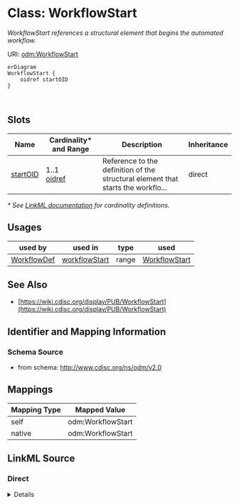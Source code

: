 # Class: WorkflowStart

_WorkflowStart references a structural element that begins the automated workflow._




URI: [odm:WorkflowStart](http://www.cdisc.org/ns/odm/v2.0/WorkflowStart)


```mermaid
erDiagram
WorkflowStart {
    oidref startOID  
}



```



<!-- no inheritance hierarchy -->


## Slots

| Name | Cardinality* and Range | Description | Inheritance |
| ---  | --- | --- | --- |
| [startOID](startOID.md) | 1..1 <br/> [oidref](oidref.md) | Reference to the definition of the structural element that starts the workflo... | direct |

_* See [LinkML documentation](https://linkml.io/linkml/schemas/slots.html#slot-cardinality) for cardinality definitions._




## Usages

| used by | used in | type | used |
| ---  | --- | --- | --- |
| [WorkflowDef](WorkflowDef.md) | [workflowStart](workflowStart.md) | range | [WorkflowStart](WorkflowStart.md) |






## See Also

* [https://wiki.cdisc.org/display/PUB/WorkflowStart](https://wiki.cdisc.org/display/PUB/WorkflowStart)

## Identifier and Mapping Information







### Schema Source


* from schema: http://www.cdisc.org/ns/odm/v2.0





## Mappings

| Mapping Type | Mapped Value |
| ---  | ---  |
| self | odm:WorkflowStart |
| native | odm:WorkflowStart |





## LinkML Source

<!-- TODO: investigate https://stackoverflow.com/questions/37606292/how-to-create-tabbed-code-blocks-in-mkdocs-or-sphinx -->

### Direct

<details>
```yaml
name: WorkflowStart
description: WorkflowStart references a structural element that begins the automated
  workflow.
from_schema: http://www.cdisc.org/ns/odm/v2.0
see_also:
- https://wiki.cdisc.org/display/PUB/WorkflowStart
rank: 1000
slots:
- startOID
slot_usage:
  startOID:
    name: startOID
    description: Reference to the definition of the structural element that starts
      the workflow. It may be a StudyEventGroupDef, StudyEventDef, ItemGroupDef, or
      ItemDef element.
    comments:
    - 'Required

      range: oidref

      The StartOID must match the OID attribute of a StudyEventGroupDef, StudyEventDef,
      ItemGroupDef or ItemDef child element of the MetaDataVersion parent element
      of the WorkflowDef .'
    domain_of:
    - WorkflowStart
    range: oidref
    required: true
class_uri: odm:WorkflowStart

```
</details>

### Induced

<details>
```yaml
name: WorkflowStart
description: WorkflowStart references a structural element that begins the automated
  workflow.
from_schema: http://www.cdisc.org/ns/odm/v2.0
see_also:
- https://wiki.cdisc.org/display/PUB/WorkflowStart
rank: 1000
slot_usage:
  startOID:
    name: startOID
    description: Reference to the definition of the structural element that starts
      the workflow. It may be a StudyEventGroupDef, StudyEventDef, ItemGroupDef, or
      ItemDef element.
    comments:
    - 'Required

      range: oidref

      The StartOID must match the OID attribute of a StudyEventGroupDef, StudyEventDef,
      ItemGroupDef or ItemDef child element of the MetaDataVersion parent element
      of the WorkflowDef .'
    domain_of:
    - WorkflowStart
    range: oidref
    required: true
attributes:
  startOID:
    name: startOID
    description: Reference to the definition of the structural element that starts
      the workflow. It may be a StudyEventGroupDef, StudyEventDef, ItemGroupDef, or
      ItemDef element.
    comments:
    - 'Required

      range: oidref

      The StartOID must match the OID attribute of a StudyEventGroupDef, StudyEventDef,
      ItemGroupDef or ItemDef child element of the MetaDataVersion parent element
      of the WorkflowDef .'
    from_schema: http://www.cdisc.org/ns/odm/v2.0
    rank: 1000
    alias: startOID
    owner: WorkflowStart
    domain_of:
    - WorkflowStart
    range: oidref
    required: true
class_uri: odm:WorkflowStart

```
</details>